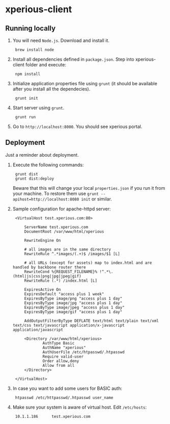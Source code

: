 xperious-client
===============


## Running locally

1. You will need `Node.js`. Download and install it.

		brew install node

2. Install all dependencies defined in `package.json`. Step into xperious-client folder and execute:

		npm install

3. Initialize application properties file using `grunt` (it should be available after you install all the dependecies).

		grunt init

4. Start server using `grunt`.

		grunt run

5. Go to `http://localhost:8000`. You should see xperious portal.


## Deployment

Just a reminder about deployment.

1. Execute the following commands:
	
		grunt dist
		grunt dist:deploy

	Beware that this will change your local `properties.json` if you run it from your machine. To restore them use `grunt --apihost=http://localhost:8080 init` or similar.

2. Sample configuration for apache-httpd server:

		<VirtualHost test.xperious.com:80>

	        ServerName test.xperious.com
	        DocumentRoot /var/www/html/xperious

	        RewriteEngine On

	        # all images are in the same directory
	        RewriteRule ^.*images/(.+)$ /images/$1 [L]

	        # all URLs (except for assets) map to index.html and are handled by backbone router there
	        RewriteCond %{REQUEST_FILENAME}% !^.*\.(html|js|css|png|jpg|jpeg|gif)
	        RewriteRule (.*) /index.html [L]

	        ExpiresActive On
	        ExpiresDefault "access plus 1 week"
	        ExpiresByType image/png "access plus 1 day"
	        ExpiresByType image/jpg "access plus 1 day"
	        ExpiresByType image/jpeg "access plus 1 day"
	        ExpiresByType image/gif "access plus 1 day"

	        AddOutputFilterByType DEFLATE text/html text/plain text/xml text/css text/javascript application/x-javascript application/javascript

	        <Directory /var/www/html/xperious>
	                AuthType Basic
	                AuthName "xperious"
	                AuthUserFile /etc/htpasswd/.htpasswd
	                Require valid-user
	                Order allow,deny
	                Allow from all
	        </Directory>

		</VirtualHost>


3. In case you want to add some users for BASIC auth:

		htpasswd /etc/httpasswd/.htpasswd user_name

4. Make sure your system is aware of virtual host. Edit `/etc/hosts`:

		10.1.1.186      test.xperious.com
